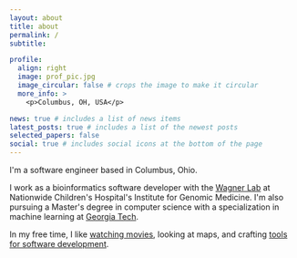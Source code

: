 ```yaml
---
layout: about
title: about
permalink: /
subtitle:

profile:
  align: right
  image: prof_pic.jpg
  image_circular: false # crops the image to make it circular
  more_info: >
    <p>Columbus, OH, USA</p>

news: true # includes a list of news items
latest_posts: true # includes a list of the newest posts
selected_papers: false
social: true # includes social icons at the bottom of the page
---
```


I'm a software engineer based in Columbus, Ohio.

I work as a bioinformatics software developer with the [Wagner Lab](https://www.nationwidechildrens.org/specialties/institute-for-genomic-medicine/research-labs/wagner-lab) at Nationwide Children's Hospital's Institute for Genomic Medicine. I'm also pursuing a Master's degree in computer science with a specialization in machine learning at [Georgia Tech](http://omscs.gatech.edu/).

In my free time, I like [watching movies](https://letterboxd.com/jsstevenson/), looking at maps, and crafting [tools for software development](https://github.com/jsstevenson/nvim-tmux).

